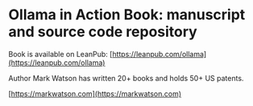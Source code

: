# Ollama in Action Book: manuscript and source code repository

Book is available on LeanPub: [https://leanpub.com/ollama](https://leanpub.com/ollama)

Author Mark Watson has written 20+ books and holds 50+ US patents.

[https://markwatson.com](https://markwatson.com)
